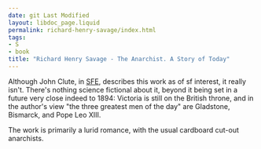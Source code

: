 ```yaml
---
date: git Last Modified
layout: libdoc_page.liquid
permalink: richard-henry-savage/index.html
tags:
- S
- book
title: "Richard Henry Savage - The Anarchist. A Story of Today"
---
```


Although John Clute, in <a href="https://sf-encyclopedia.com/entry/savage_richard_henry">SFE</a>, describes this work as of sf interest, it really isn't. There's nothing science fictional about it, beyond it being set in a future very close indeed to 1894: Victoria is still on the British throne, and in the author's view "the three greatest men of the day" are Gladstone, Bismarck, and Pope Leo XIII.

The work is primarily a lurid romance, with the usual cardboard cut-out anarchists.
